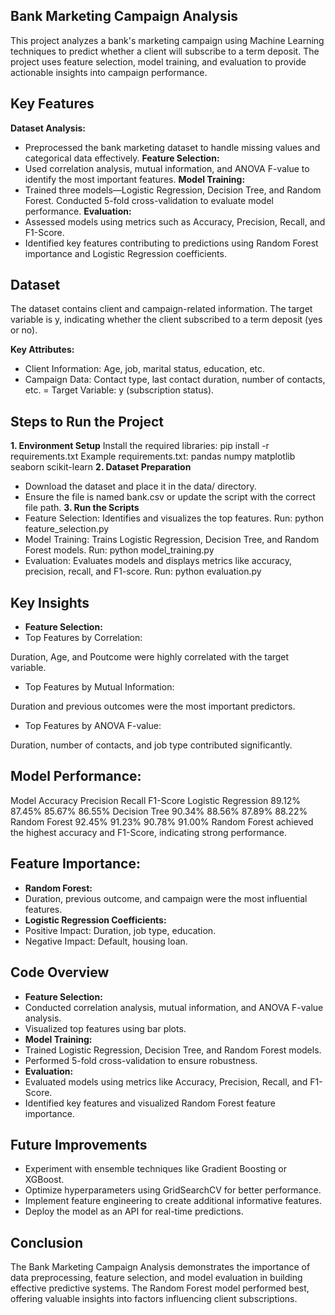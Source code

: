 ## Bank Marketing Campaign Analysis
This project analyzes a bank's marketing campaign using Machine Learning techniques to predict whether a client will subscribe to a term deposit. The project uses feature selection, model training, and evaluation to provide actionable insights into campaign performance.
## Key Features
**Dataset Analysis:**
- Preprocessed the bank marketing dataset to handle missing values and categorical data effectively.
**Feature Selection:**
- Used correlation analysis, mutual information, and ANOVA F-value to identify the most important features.
**Model Training:**
- Trained three models—Logistic Regression, Decision Tree, and Random Forest.
Conducted 5-fold cross-validation to evaluate model performance.
**Evaluation:**
- Assessed models using metrics such as Accuracy, Precision, Recall, and F1-Score.
- Identified key features contributing to predictions using Random Forest importance and Logistic Regression coefficients.
## Dataset
The dataset contains client and campaign-related information. The target variable is y, indicating whether the client subscribed to a term deposit (yes or no).

**Key Attributes:**

- Client Information: Age, job, marital status, education, etc.
- Campaign Data: Contact type, last contact duration, number of contacts, etc.
= Target Variable: y (subscription status).
## Steps to Run the Project
**1. Environment Setup**
Install the required libraries:
pip install -r requirements.txt
Example requirements.txt:
pandas
numpy
matplotlib
seaborn
scikit-learn
**2. Dataset Preparation**
- Download the dataset and place it in the data/ directory.
- Ensure the file is named bank.csv or update the script with the correct file path.
**3. Run the Scripts**
- Feature Selection:
Identifies and visualizes the top features.
Run:
python feature_selection.py
- Model Training:
Trains Logistic Regression, Decision Tree, and Random Forest models.
Run:
python model_training.py
- Evaluation:
Evaluates models and displays metrics like accuracy, precision, recall, and F1-score.
Run:
python evaluation.py
## Key Insights
- **Feature Selection:**
- Top Features by Correlation:

Duration, Age, and Poutcome were highly correlated with the target variable.
- Top Features by Mutual Information:

Duration and previous outcomes were the most important predictors.
- Top Features by ANOVA F-value:

Duration, number of contacts, and job type contributed significantly.
## Model Performance:
Model	Accuracy	Precision	Recall	F1-Score
Logistic Regression	89.12%	87.45%	85.67%	86.55%
Decision Tree	90.34%	88.56%	87.89%	88.22%
Random Forest	92.45%	91.23%	90.78%	91.00%
Random Forest achieved the highest accuracy and F1-Score, indicating strong performance.
## Feature Importance:
- **Random Forest:**
- Duration, previous outcome, and campaign were the most influential features.
- **Logistic Regression Coefficients:**
- Positive Impact: Duration, job type, education.
- Negative Impact: Default, housing loan.
## Code Overview
- **Feature Selection:**
- Conducted correlation analysis, mutual information, and ANOVA F-value analysis.
- Visualized top features using bar plots.
- **Model Training:**
- Trained Logistic Regression, Decision Tree, and Random Forest models.
- Performed 5-fold cross-validation to ensure robustness.
- **Evaluation:**
- Evaluated models using metrics like Accuracy, Precision, Recall, and F1-Score.
- Identified key features and visualized Random Forest feature importance.
## Future Improvements
- Experiment with ensemble techniques like Gradient Boosting or XGBoost.
- Optimize hyperparameters using GridSearchCV for better performance.
- Implement feature engineering to create additional informative features.
- Deploy the model as an API for real-time predictions.
## Conclusion
The Bank Marketing Campaign Analysis demonstrates the importance of data preprocessing, feature selection, and model evaluation in building effective predictive systems. The Random Forest model performed best, offering valuable insights into factors influencing client subscriptions.

